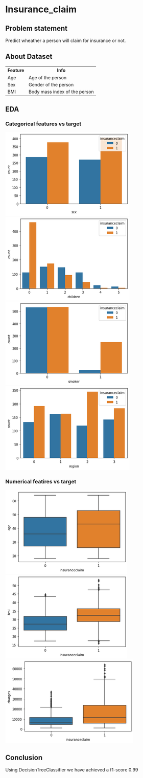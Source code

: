 # Insurance_claim


## Problem statement

Predict wheather a person will claim for insurance or not.

## About Dataset

<table>
  <tr>
  <th>Feature</th>
  <th>Info</th>
  </tr> <tr>
  <td>Age</td>
  <td>Age of the person</td>
  </tr>
   <tr>
  <td>Sex</td>
  <td>Gender of the person</td>
  </tr>
   <tr>
  <td>BMI</td>
  <td>Body mass index of the person</td>
  </tr>
</table>

## EDA

### Categorical features vs target

<img src="plots/plot1.png">
<img src="plots/plot2.png">
<img src="plots/plot3.png">
<img src="plots/plot4.png">

### Numerical featires vs target

<img src="plots/plot5.png">
<img src="plots/plot6.png">
<img src="plots/plot7.png">



## Conclusion

Using DecisionTreeClassifier we have achieved a f1-score 0.99
